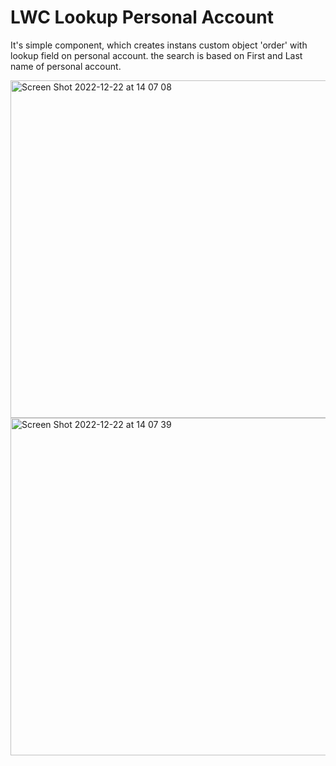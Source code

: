 # LWC Lookup Personal Account

It's simple component, which creates instans custom object 'order' with lookup field on personal account.
the search is based on First and Last name of personal account.

<img width="540" alt="Screen Shot 2022-12-22 at 14 07 08" src="https://user-images.githubusercontent.com/97032136/209126919-b27e282a-c977-4106-a212-4dfe334d83ff.png">
<img width="540" alt="Screen Shot 2022-12-22 at 14 07 39" src="https://user-images.githubusercontent.com/97032136/209126935-c6eb1bc7-f9fa-4927-b91a-c7373e606bed.png">
